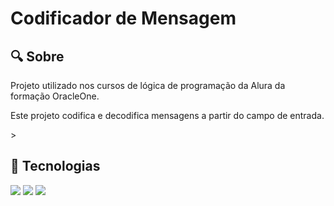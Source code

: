 <h1>Codificador de Mensagem</h1>

<h2>🔍 Sobre</h2>
<p>Projeto utilizado nos cursos de lógica de programação da Alura da formação OracleOne.</p>
<p>Este projeto codifica e decodifica mensagens a partir do campo de entrada.</p>>

## 🔧 Tecnologias
<div>
  <img src="https://img.shields.io/badge/HTML-239120?style=for-the-badge&logo=html5&logoColor=white">
  <img src="https://img.shields.io/badge/CSS-239120?&style=for-the-badge&logo=css3&logoColor=white">
  <img src="https://img.shields.io/badge/JavaScript-F7DF1E?style=for-the-badge&logo=javascript&logoColor=black">
</div>
